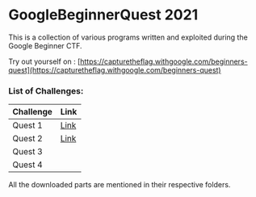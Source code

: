 # GoogleBeginnerQuest 2021

This is a collection of various programs written and exploited 
during the Google Beginner CTF.

Try out yourself on : [https://capturetheflag.withgoogle.com/beginners-quest](https://capturetheflag.withgoogle.com/beginners-quest)

### List of Challenges:

  | Challenge |  Link  |
  |-----------|--------|
  |   Quest 1 | [Link](https://github.com/samsepi0x0/GoogleBeginnerQuest/tree/main/Quest1)|
  |   Quest 2 | [Link](https://github.com/samsepi0x0/GoogleBeginnerQuest/tree/main/Quest2)|
  |   Quest 3 |        |
  |   Quest 4 |        |

All the downloaded parts are mentioned in their respective folders.
